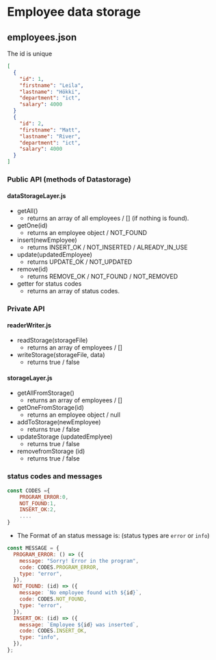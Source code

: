 # Employee data storage

## employees.json

The id is unique

```json
[
  {
    "id": 1,
    "firstname": "Leila",
    "lastname": "Hökki",
    "department": "ict",
    "salary": 4000
  }
  {
    "id": 2,
    "firstname": "Matt",
    "lastname": "River",
    "department": "ict",
    "salary": 4000
  }
]
```

### Public API (methods of Datastorage)

#### dataStorageLayer.js

- getAll()
  - returns an array of all employees / [] (if nothing is found).
- getOne(id)
  - returns an employee object / NOT_FOUND
- insert(newEmployee)
  - returns INSERT_OK / NOT_INSERTED / ALREADY_IN_USE
- update(updatedEmployee)
  - returns UPDATE_OK / NOT_UPDATED
- remove(id)
  - returns REMOVE_OK / NOT_FOUND / NOT_REMOVED
- getter for status codes
  - returns an array of status codes.

### Private API

#### readerWriter.js

- readStorage(storageFile)
  - returns an array of employees / []
- writeStorage(storageFile, data)
  - returns true / false

#### storageLayer.js

- getAllFromStorage()
  - returns an array of employees / []
- getOneFromStorage(id)
  - returns an employee object / null
- addToStorage(newEmployee)
  - returns true / false
- updateStorage (updatedEmplyee)
  - returns true / false
- removefromStorage (id)
  - returns true / false

### status codes and messages

```js
const CODES ={
    PROGRAM_ERROR:0,
    NOT_FOUND:1,
    INSERT_OK:2,
    ....
}
```

- The Format of an status message is:
  (status types are `error` or `info`)

```js
const MESSAGE = {
  PROGRAM_ERROR: () => ({
    message: "Sorry! Error in the program",
    code: CODES.PROGRAM_ERROR,
    type: "error",
  }),
  NOT_FOUND: (id) => ({
    message: `No employee found with ${id}`,
    code: CODES.NOT_FOUND,
    type: "error",
  }),
  INSERT_OK: (id) => ({
    message: `Employee ${id} was inserted`,
    code: CODES.INSERT_OK,
    type: "info",
  }),
};
```
